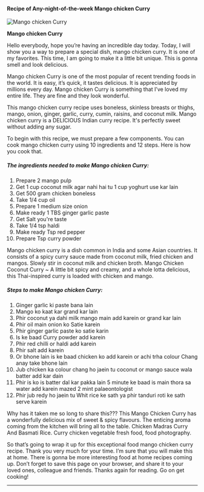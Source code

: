             

#### Recipe of Any-night-of-the-week Mango chicken Curry

![Mango chicken Curry](https://img-global.cpcdn.com/recipes/31005be800664283/751x532cq70/mango-chicken-curry-recipe-main-photo.jpg)

**Mango chicken Curry**

Hello everybody, hope you’re having an incredible day today. Today, I will show you a way to prepare a special dish, mango chicken curry. It is one of my favorites. This time, I am going to make it a little bit unique. This is gonna smell and look delicious.

Mango chicken Curry is one of the most popular of recent trending foods in the world. It is easy, it’s quick, it tastes delicious. It is appreciated by millions every day. Mango chicken Curry is something that I’ve loved my entire life. They are fine and they look wonderful.

This mango chicken curry recipe uses boneless, skinless breasts or thighs, mango, onion, ginger, garlic, curry, cumin, raisins, and coconut milk. Mango chicken curry is a DELICIOUS Indian curry recipe. It's perfectly sweet without adding any sugar.

To begin with this recipe, we must prepare a few components. You can cook mango chicken curry using 10 ingredients and 12 steps. Here is how you cook that.

##### The ingredients needed to make Mango chicken Curry:

1.  Prepare 2 mango pulp
2.  Get 1 cup coconut milk agar nahi hai tu 1 cup yoghurt use kar lain
3.  Get 500 gram chicken boneless
4.  Take 1/4 cup oil
5.  Prepare 1 medium size onion
6.  Make ready 1 TBS ginger garlic paste
7.  Get Salt you're taste
8.  Take 1/4 tsp haldi
9.  Make ready Tsp red pepper
10.  Prepare Tsp curry powder

Mango chicken curry is a dish common in India and some Asian countries. It consists of a spicy curry sauce made from coconut milk, fried chicken and mangos. Slowly stir in coconut milk and chicken broth. Mango Chicken Coconut Curry ~ A little bit spicy and creamy, and a whole lotta delicious, this Thai-inspired curry is loaded with chicken and mango.

##### Steps to make Mango chicken Curry:

1.  Ginger garlic ki paste bana lain
2.  Mango ko kaat kar grand kar lain
3.  Phir coconut ya dahi milk mango main add karein or grand kar lain
4.  Phir oil main onion ko Satie karein
5.  Phir ginger garlic paste ko satie karin
6.  Is ke baad Curry powder add karein
7.  Phir red chilli or haldi add karein
8.  Phir salt add karein
9.  Or bhone lain is ke baad chicken ko add karein or achi trha colour Chang anay take bhone lain
10.  Jub chicken ka colour chang ho jaein tu coconut or mango sauce wala batter add kar dain
11.  Phir is ko is batter dal kar pakka lain 5 minute ke baad is main thora sa water add karein mazed 2 mint palaeontologist
12.  Phir jub redy ho jaein tu Whit rice ke sath ya phir tanduri roti ke sath serve karein

Why has it taken me so long to share this??? This Mango Chicken Curry has a wonderfully delicious mix of sweet & spicy flavours. The enticing aroma coming from the kitchen will bring all to the table. Chicken Madras Curry And Basmati Rice. Curry chicken vegetable fresh food, food photography.

So that’s going to wrap it up for this exceptional food mango chicken curry recipe. Thank you very much for your time. I’m sure that you will make this at home. There is gonna be more interesting food at home recipes coming up. Don’t forget to save this page on your browser, and share it to your loved ones, colleague and friends. Thanks again for reading. Go on get cooking!

* * *